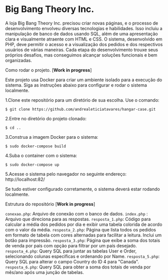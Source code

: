 # Big Bang Theory Inc.


A loja Big Bang Theory Inc. precisou criar novas páginas, e o processo de desenvolvimento envolveu diversas tecnologias e habilidades. Isso incluiu a manipulação de banco de dados usando SQL, além de uma apresentação clara e visualmente atraente com HTML e CSS. O sistema, desenvolvido em PHP, deve permitir o acesso e a visualização dos pedidos e dos respectivos usuários de várias maneiras. Cada etapa do desenvolvimento trouxe seus próprios desafios, mas conseguimos alcançar soluções funcionais e bem organizadas.

Como rodar o projeto. [**Work in progress**]

Este projeto usa Docker para criar um ambiente isolado para a execução do sistema. Siga as instruções abaixo para configurar e rodar o sistema localmente.

1.Clone este repositório para um diretório de sua escolha. Use o comando:
```
$ git clone https://github.com/andrealeticiatavares/hangar-case.git
```

2.Entre no diretório do projeto clonado:

```
$ cd ..
```
3.Construa a imagem Docker para o sistema:
```
$ sudo docker-compose build
```
4.Suba o container com o sistema:
```
$ sudo docker-compose up
```
5.Acesse o sistema pelo navegador no seguinte endereço:
http://localhost:82/

Se tudo estiver configurado corretamente, o sistema deverá estar rodando localmente.

Estrutura do repositório [**Work in progress**]

`conexao.php`: Arquivo de conexão com o banco de dados.
`index.php` : Arquivo que direciona para as respostas.
`resposta_1.php`: Código para calcular a média dos pedidos por dia e exibir uma tabela colorida de acordo com o valor da média.
`resposta_2.php`: Página que lista todos os pedidos em formato de tabela com cores alternadas para facilitar a leitura. Inclui um botão para impressão.
`resposta_3.php`: Página que exibe a soma dos totais de venda por país com opção para filtrar por um país desejado.
`resposta_4.php`: Query SQL para juntar as tabelas User e Order, selecionando colunas específicas e ordenando por Name.
`resposta_5.php`: Query SQL para alterar o campo Country do ID 4 para "Canada".
`resposta_6.php`: Query SQL para obter a soma dos totais de venda por mês/ano após uma junção de tabelas.